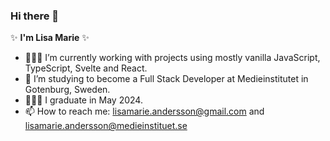 ### Hi there 👋

✨ **I'm Lisa Marie** ✨ 

- 👩🏻‍💻 I’m currently working with projects using mostly vanilla JavaScript, TypeScript, Svelte and React. 
- 🌱 I’m studying to become a Full Stack Developer at Medieinstitutet in Gotenburg, Sweden. 
- 👩🏻‍🎓 I graduate in May 2024.
- 📫 How to reach me: lisamarie.andersson@gmail.com and lisamarie.andersson@medieinstituet.se
